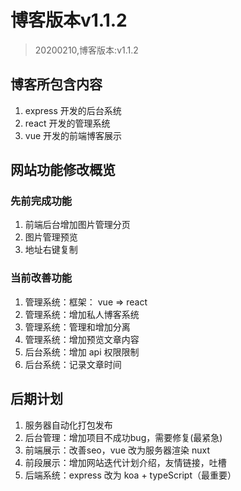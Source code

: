 # 博客版本v1.1.2
> 20200210,博客版本:v1.1.2

## 博客所包含内容
1. express 开发的后台系统
2. react 开发的管理系统
3. vue 开发的前端博客展示

## 网站功能修改概览

### 先前完成功能
1. 前端后台增加图片管理分页
2. 图片管理预览
3. 地址右键复制

### 当前改善功能
1. 管理系统：框架： vue => react
2. 管理系统：增加私人博客系统
3. 管理系统：管理和增加分离
4. 管理系统：增加预览文章内容
5. 后台系统：增加 api 权限限制
6. 后台系统：记录文章时间

## 后期计划
1. 服务器自动化打包发布
2. 后台管理：增加项目不成功bug，需要修复(最紧急)
3. 前端展示：改善seo，vue 改为服务器渲染 nuxt
4. 前段展示：增加网站迭代计划介绍，友情链接，吐槽
5. 后端系统：express 改为 koa + typeScript（最重要）

